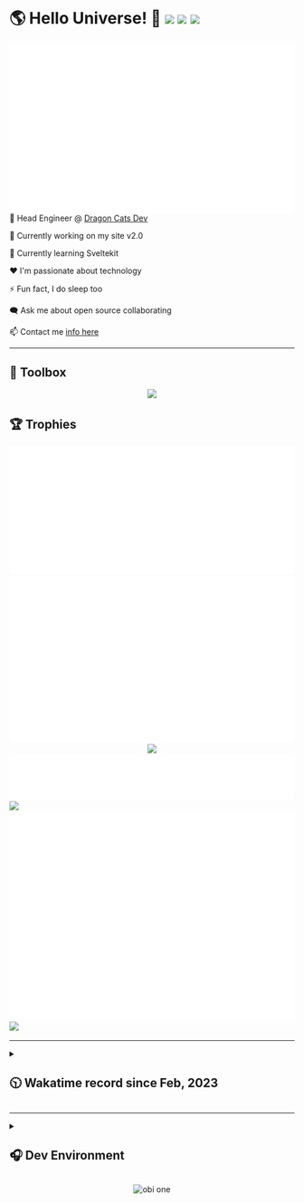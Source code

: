 <h1>🌎 Hello Universe! 👋
<img src='https://wakatime.com/badge/user/a61fe4dd-5464-48ee-825a-134d74f90884.svg?style=flat-square'>
<img src='https://api.visitorbadge.io/api/visitors?path=https%3A%2F%2Fgithub.com%2Fdaemon-node-byte&countColor=&style=flat-square' height='22'>
<img src='https://img.shields.io/github/followers/daemon-node-byte?label=Followers&style=flat-square' height='22'>
</h1>

<img align='right' src='./assets/metrics.base.svg'>

<!-- 💼 Software Developer II @ [One Origin](https://oneorigin.us/) -->

<!-- 💼 Engineer Consultant @ [Banyan Labs](https://banyanlabs.io/) -->

💼 Head Engineer @ [Dragon Cats Dev](https://DragonCats.dev/)

🔭 Currently working on my site v2.0

🌱 Currently learning Sveltekit

❤️ I'm passionate about technology

⚡ Fun fact, I do sleep too

🗨️ Ask me about open source collaborating

📫 Contact me [info here](https://www.joshmclain.com/#contact)

---

## 🧰 Toolbox

<p align="center">
  <a href="https://skillicons.dev">
    <img src="https://skillicons.dev/icons?i=md,html,css,js,regex,sass,tailwind,ts,react,styledcomponents,redux,next,gatsby,remix,vue,nuxt,svelte,nodejs,express,mongodb,postgres,jest,webpack,vite,rollup,docker,nginx,aws,heroku,vercel,netlify,jenkins,linux,mint,ubuntu,redhat,kali,apple,bash,powershell,vim,git,githubactions,github,gitlab,vscode,idea,maven,gradle,java,spring,python&theme=dark" />
  </a>
</p>

## 🏆 Trophies

<div align='center'>
<img src='./assets/metrics.plugin.achievements.compact.svg'>
<img src='./assets/metrics.plugin.habits.charts.svg'>
<img src='https://github-profile-trophy.vercel.app/?username=daemon-node-byte&theme=darkhub&no-frame=true&margin-w=10'>
</div>

<div align=''>
<img src='./assets/metrics.plugin.habits.facts.svg'>
<img src='https://streak-stats.demolab.com?user=daemon-node-byte&theme=dark' width='340'>
<div>
</div>

<img src='./assets/metrics.plugin.wakatime.svg'>
<img src='./assets/octocat.png' width='340'>
<!-- <img src='./assets/metrics.plugin.code.svg'> -->
</div>

---

<details>
<summary>

## 🕥 Wakatime record since Feb, 2023

</summary>

<!--START_SECTION:waka-->
![Code Time](http://img.shields.io/badge/Code%20Time-2%2C456%20hrs%2034%20mins-blue)

![Profile Views](http://img.shields.io/badge/Profile%20Views-0-blue)

**🐱 My GitHub Data** 

> 📦 952.9 kB Used in GitHub's Storage 
 > 
> 💼 Opted to Hire
 > 
> 📜 16 Public Repositories 
 > 
> 🔑 64 Private Repositories 
 > 
**I'm a Night 🦉** 

```text
🌞 Morning                88 commits          ███░░░░░░░░░░░░░░░░░░░░░░   13.71 % 
🌆 Daytime                99 commits          ████░░░░░░░░░░░░░░░░░░░░░   15.42 % 
🌃 Evening                287 commits         ███████████░░░░░░░░░░░░░░   44.70 % 
🌙 Night                  168 commits         ███████░░░░░░░░░░░░░░░░░░   26.17 % 
```
📅 **I'm Most Productive on Monday** 

```text
Monday                   131 commits         █████░░░░░░░░░░░░░░░░░░░░   20.40 % 
Tuesday                  73 commits          ███░░░░░░░░░░░░░░░░░░░░░░   11.37 % 
Wednesday                62 commits          ██░░░░░░░░░░░░░░░░░░░░░░░   09.66 % 
Thursday                 61 commits          ██░░░░░░░░░░░░░░░░░░░░░░░   09.50 % 
Friday                   70 commits          ███░░░░░░░░░░░░░░░░░░░░░░   10.90 % 
Saturday                 127 commits         █████░░░░░░░░░░░░░░░░░░░░   19.78 % 
Sunday                   118 commits         █████░░░░░░░░░░░░░░░░░░░░   18.38 % 
```


📊 **This Week I Spent My Time On** 

```text
🕑︎ Time Zone: America/Phoenix

💬 Programming Languages: 
Svelte                   19 mins             ██████████████░░░░░░░░░░░   54.80 % 
HTML                     6 mins              ████░░░░░░░░░░░░░░░░░░░░░   17.67 % 
JSON                     3 mins              ███░░░░░░░░░░░░░░░░░░░░░░   10.91 % 
Git Config               2 mins              ██░░░░░░░░░░░░░░░░░░░░░░░   06.40 % 
Vue.js                   2 mins              █░░░░░░░░░░░░░░░░░░░░░░░░   05.80 % 

🔥 Editors: 
VS Code                  35 mins             █████████████████████████   100.00 % 

💻 Operating System: 
Mac                      35 mins             █████████████████████████   100.00 % 
```

**I Mostly Code in TypeScript** 

```text
TypeScript               28 repos            ██████████░░░░░░░░░░░░░░░   38.36 % 
Vue                      7 repos             ██░░░░░░░░░░░░░░░░░░░░░░░   09.59 % 
Svelte                   3 repos             █░░░░░░░░░░░░░░░░░░░░░░░░   04.11 % 
Java                     2 repos             █░░░░░░░░░░░░░░░░░░░░░░░░   02.74 % 
Python                   2 repos             █░░░░░░░░░░░░░░░░░░░░░░░░   02.74 % 
```




 Last Updated on 11/03/2025 18:39:40 UTC
<!--END_SECTION:waka-->

</details>

---

<details>
<summary>

## 🎧 Dev Environment

</summary>

> ### _I'm not a player 🐱 I just code a lot..._

<div align='center'>
<img src='https://spotify-github-profile.vercel.app/api/view?uid=31knnovcfatt7mqmu6yaa5htulxi&cover_image=true&theme=default&show_offline=false&background_color=121212' width='420'>
<img src='https://spotify-recently-played-readme.vercel.app/api?user=31knnovcfatt7mqmu6yaa5htulxi&width=400&count=10'>
</div>
</details>

<!-- ## Memes

who doesn't love memes? -->

<div align='center'>

![obi one](./assets/unfilimar_obi.jpg)

</div>

<!-- <div align='center'>
<img src='https://www.data-card-for-spotify.com/api/card?user_id=31knnovcfatt7mqmu6yaa5htulxi&hide_playing=1&hide_recents=1&limit=10&custom_title=daemon-node-byte%20Spotify%20Data'>
</div> -->
